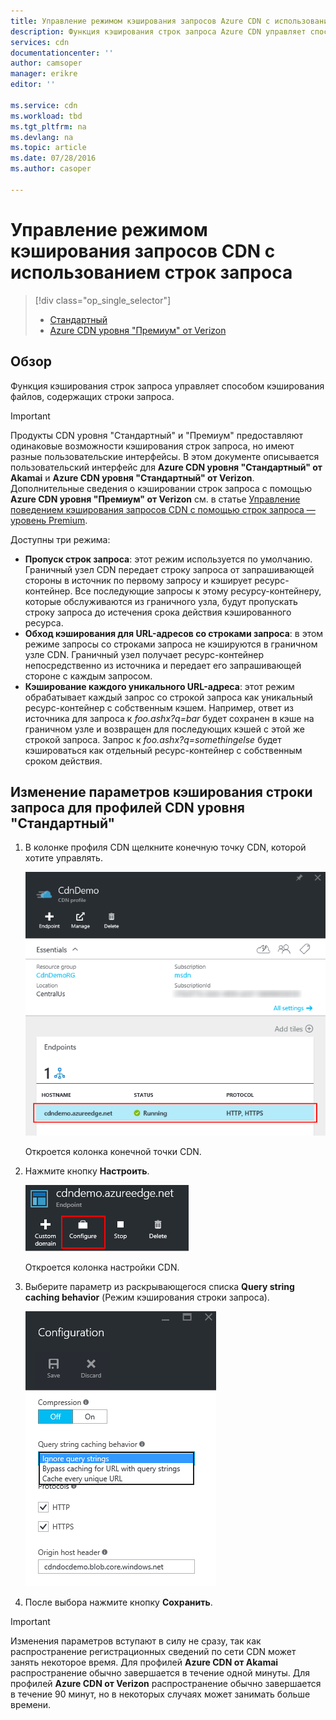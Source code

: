 ```yaml
---
title: Управление режимом кэширования запросов Azure CDN с использованием строк запроса | Microsoft Docs
description: Функция кэширования строк запроса Azure CDN управляет способом кэширования файлов, содержащих строки запроса.
services: cdn
documentationcenter: ''
author: camsoper
manager: erikre
editor: ''

ms.service: cdn
ms.workload: tbd
ms.tgt_pltfrm: na
ms.devlang: na
ms.topic: article
ms.date: 07/28/2016
ms.author: casoper

---
```

# Управление режимом кэширования запросов CDN с использованием строк запроса
> [!div class="op_single_selector"]
> * [Стандартный](cdn-query-string.md)
> * [Azure CDN уровня "Премиум" от Verizon](cdn-query-string-premium.md)
> 
> 

## Обзор
Функция кэширования строк запроса управляет способом кэширования файлов, содержащих строки запроса.

> [!IMPORTANT]
> Продукты CDN уровня "Стандартный" и "Премиум" предоставляют одинаковые возможности кэширования строк запроса, но имеют разные пользовательские интерфейсы. В этом документе описывается пользовательский интерфейс для **Azure CDN уровня "Стандартный" от Akamai** и **Azure CDN уровня "Стандартный" от Verizon**. Дополнительные сведения о кэшировании строк запроса с помощью **Azure CDN уровня "Премиум" от Verizon** см. в статье [Управление поведением кэширования запросов CDN с помощью строк запроса — уровень Premium](cdn-query-string-premium.md).
> 
> 

Доступны три режима:

* **Пропуск строк запроса**: этот режим используется по умолчанию. Граничный узел CDN передает строку запроса от запрашивающей стороны в источник по первому запросу и кэширует ресурс-контейнер. Все последующие запросы к этому ресурсу-контейнеру, которые обслуживаются из граничного узла, будут пропускать строку запроса до истечения срока действия кэшированного ресурса.
* **Обход кэширования для URL-адресов со строками запроса**: в этом режиме запросы со строками запроса не кэшируются в граничном узле CDN. Граничный узел получает ресурс-контейнер непосредственно из источника и передает его запрашивающей стороне с каждым запросом.
* **Кэширование каждого уникального URL-адреса**: этот режим обрабатывает каждый запрос со строкой запроса как уникальный ресурс-контейнер с собственным кэшем. Например, ответ из источника для запроса к *foo.ashx?q=bar* будет сохранен в кэше на граничном узле и возвращен для последующих кэшей с этой же строкой запроса. Запрос к *foo.ashx?q=somethingelse* будет кэшироваться как отдельный ресурс-контейнер с собственным сроком действия.

## Изменение параметров кэширования строки запроса для профилей CDN уровня "Стандартный"
1. В колонке профиля CDN щелкните конечную точку CDN, которой хотите управлять.
   
    ![Конечные точки в колонке профиля CDN](./media/cdn-query-string/cdn-endpoints.png)
   
    Откроется колонка конечной точки CDN.
2. Нажмите кнопку **Настроить**.
   
    ![Кнопка управления в колонке профиля CDN](./media/cdn-query-string/cdn-config-btn.png)
   
    Откроется колонка настройки CDN.
3. Выберите параметр из раскрывающегося списка **Query string caching behavior** (Режим кэширования строки запроса).
   
    ![Параметры кэширования строк запроса CDN](./media/cdn-query-string/cdn-query-string.png)
4. После выбора нажмите кнопку **Сохранить**.

> [!IMPORTANT]
> Изменения параметров вступают в силу не сразу, так как распространение регистрационных сведений по сети CDN может занять некоторое время. Для профилей <b>Azure CDN от Akamai</b> распространение обычно завершается в течение одной минуты. Для профилей <b>Azure CDN от Verizon</b> распространение обычно завершается в течение 90 минут, но в некоторых случаях может занимать больше времени.
> 
> 

<!---HONumber=AcomDC_0803_2016-->